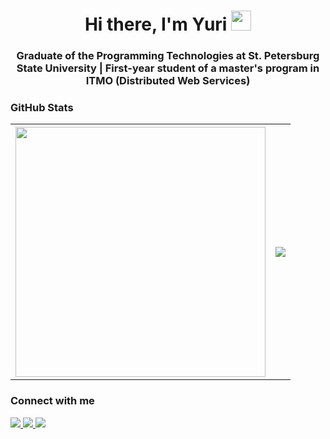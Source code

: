 <h1 align="center">Hi there, I'm Yuri <img src="https://github.com/blackcater/blackcater/raw/main/images/Hi.gif" height="32"/></h1>

<h3 align="center">Graduate of the Programming Technologies at St. Petersburg State University | First-year student of a master's program in ITMO (Distributed Web Services)</h1>

<h3>GitHub Stats</h3>
<table>
<tr>

<th>
<a href="https://github.com/anuraghazra/github-readme-stats">
  <img align="center" src="https://github-readme-stats.vercel.app/api?username=YuriUfimtsev&show_icons=true&theme=default" width="400px"/>
</a>
</th>

<th>
<a href="https://github.com/anuraghazra/github-readme-stats">
  <img align="center" src="https://github-readme-stats.vercel.app/api/top-langs/?username=YuriUfimtsev&layout=compact"/>
</a>
</th>
</tr>
</table>

<h3>Connect with me</h3>
<div align="left">
<a href="https://github.com/YuriUfimtsev" target="_blank">
<img src="https://img.shields.io/badge/github-%23121011.svg?style=for-the-badge&logo=github&logoColor=white">
</a>
<a href="mailto:ufimtsev3007@gmail.com" target="_blank">
<img src="https://img.shields.io/badge/Gmail-D14836?style=for-the-badge&logo=gmail&logoColor=white">
</a>
<a href="https://t.me/yuri_ufimtsev" target="_blank">
<img src="https://img.shields.io/badge/Telegram-2CA5E0?style=for-the-badge&logo=telegram&logoColor=white">
</a>
</div>

